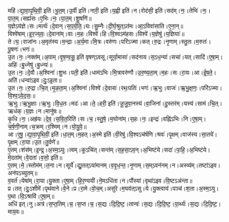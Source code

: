 

  
महि॑।द्या॒वा॒पृ॒थि॒वी॒ इति॑।भू॒त॒म्।उ॒र्वी इति॑।नारी॒ इति॑।य॒ह्वी इति॑।न।रोद॑सी॒ इति॑।सद॑म्।नः॒।तेभिः॑।नः॒।पा॒त॒म्।सह्य॑सः।ए॒भिः।नः॒।पा॒त॒म्।शू॒षणि॑॥  
य॒ज्ञेऽय॑ज्ञे।सः।मर्त्यः॑।दे॒वान्।स॒प॒र्य॒ति॒।यः।सु॒म्नैः।दी॒र्घ॒श्रुत्ऽत॑मः।आ॒ऽविवा॑साति।ए॒ना॒न्॥  
विश्वे॑षाम्।इ॒र॒ज्य॒वः॒।दे॒वाना॑म्।वाः।म॒हः।विश्वे॑।हि।वि॒श्वऽम॑हसः।विश्वे॑।य॒ज्ञेषु॑।य॒ज्ञियाः॑॥  
ते।घ॒।राजा॑नः।अ॒मृत॑स्य।म॒न्द्राः।अ॒र्य॒मा।मि॒त्रः।वरु॑णः।परि॑ऽज्मा।कत्।रु॒द्रः।नृ॒णाम्।स्तु॒तः।म॒रुतः॑।पू॒षणः॑।भगः॑॥  
उ॒त।नः॒।नक्त॑म्।अ॒पाम्।वृ॒ष॒ण्व॒सू॒ इति॑ वृषण्ऽवसू।सूर्या॒मासा॑।सद॑नाय।स॒ऽध॒न्या॑।सचा॑।यत्।सादि॑।ए॒षा॒म्।अहिः॑।बु॒ध्नेषु॑।बु॒ध्न्यः॑॥  
उ॒त।नः॒।दे॒वौ।अ॒श्विना॑।शु॒भः।पती॒ इति॑।धाम॑ऽभिः।मि॒त्रावरु॑णौ।उ॒रु॒ष्य॒ता॒म्।म॒हः।सः।रा॒यः।आ।ई॒ष॒ते॒।अति॑।धन्वा॑ऽइव।दुः॒ऽइ॒ता॥  
उ॒त।नः॒।रु॒द्रा।चि॒त्।मृ॒ळ॒ता॒म्।अ॒श्विना॑।विश्वे॑।दे॒वासः॑।रथः॒पतिः॑।भगः॑।ऋ॒भुः।वाजः॑।ऋ॒भु॒क्ष॒णः॒।परि॑ऽज्मा।वि॒श्व॒ऽवे॒द॒सः॒॥  
ऋ॒भुः।ऋ॒भु॒क्षाः।ऋ॒भुः।वि॒ध॒तः।मदः॑।आ।ते॒।हरी॒ इति॑।जू॒जु॒वा॒नस्य॑।वा॒जिना॑।दु॒स्तर॑म्।यस्य॑।साम॑।चि॒त्।ऋध॑क्।य॒ज्ञः।न।मानु॑षः॥  
कृ॒धि।नः॒।अह्र॑यः।दे॒व॒।स॒वि॒त॒रिति॑।सः।च॒।स्तु॒षे॒।म॒घोना॑म्।स॒हः।नः॒।इन्द्रः॑।वह्नि॑ऽभिः।नि।ए॒षा॒म्।च॒र्ष॒णी॒नाम्।च॒क्रम्।र॒श्मिम्।न।यो॒यु॒वे॒॥  
आ।ए॒षु॒।द्या॒वा॒पृ॒थि॒वी॒ इति॑।धा॒त॒म्।म॒हत्।अ॒स्मे इति॑।वी॒रेषु॑।वि॒श्वऽच॑र्षणि।श्रवः॑।पृ॒क्षम्।वाज॑स्य।सा॒तये॑।पृ॒क्षम्।रा॒या।उ॒त।तु॒र्वणे॑॥  
ए॒तम्।शंस॑म्।इ॒न्द्र॒।अ॒स्म॒ऽयुः।त्वम्।कूऽचि॑त्।सन्त॑म्।स॒ह॒सा॒ऽव॒न्।अ॒भिष्ट॑ये।सदा॑।पा॒हि॒।अ॒भिष्ट॑ये।मे॒दता॑म्।वे॒दता॑।व॒सो॒ इति॑॥  
ए॒तम्।मे॒।स्तोम॑म्।त॒ना।न।सूर्ये॑।द्यु॒तत्ऽया॑मानम्।व॒वृ॒ध॒न्त॒।नृ॒णाम्।स॒म्ऽवन॑नम्।न।अस्व्य॑म्।तष्टा॑ऽइव।अन॑पऽच्युतम्॥  
व॒वर्त॑।येषा॑म्।रा॒या।यु॒क्ता।ए॒षा॒म्।हि॒र॒ण्ययी॑।ने॒मऽधि॑ता।न।पौंस्या॑।वृथा॑ऽइव।वि॒ष्टऽअ॑न्ता॥  
प्र।तत्।दुः॒ऽशीमे॑।पृथ॑वाने।वे॒ने।प्र।रा॒मे।वो॒च॒म्।असु॑रे।म॒घव॑त्ऽसु।ये।यु॒क्त्वाय॑।पञ्च॑।श॒ता।अ॒स्म॒ऽयु।प॒था।वि॒ऽश्रावि॑।ए॒षा॒म्॥  
अधि॑ इत्।नु।अत्र॑।स॒प्त॒तिम्।च॒।स॒प्त।च॒।स॒द्यः।दि॒दि॒ष्ट॒।तान्वः॑।स॒द्यः।दि॒दि॒ष्ट॒।पा॒र्थ्यः॑।स॒द्यः।दि॒दि॒ष्ट॒।माय॒वः॥  
